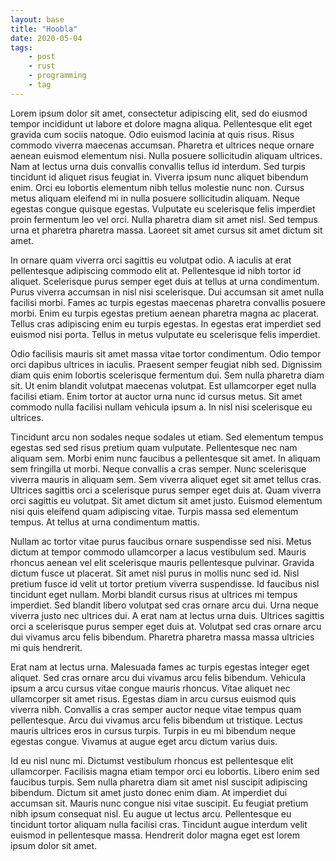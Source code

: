 ```yaml
---
layout: base
title: "Hoobla"
date: 2020-05-04
tags:
    - post
    - rust
    - programming
    - tag
---
```



Lorem ipsum dolor sit amet, consectetur adipiscing elit, sed do eiusmod tempor incididunt ut labore et dolore magna aliqua. Pellentesque elit eget gravida cum sociis natoque. Odio euismod lacinia at quis risus. Risus commodo viverra maecenas accumsan. Pharetra et ultrices neque ornare aenean euismod elementum nisi. Nulla posuere sollicitudin aliquam ultrices. Nam at lectus urna duis convallis convallis tellus id interdum. Sed turpis tincidunt id aliquet risus feugiat in. Viverra ipsum nunc aliquet bibendum enim. Orci eu lobortis elementum nibh tellus molestie nunc non. Cursus metus aliquam eleifend mi in nulla posuere sollicitudin aliquam. Neque egestas congue quisque egestas. Vulputate eu scelerisque felis imperdiet proin fermentum leo vel orci. Nulla pharetra diam sit amet nisl. Sed tempus urna et pharetra pharetra massa. Laoreet sit amet cursus sit amet dictum sit amet.



In ornare quam viverra orci sagittis eu volutpat odio. A iaculis at erat pellentesque adipiscing commodo elit at. Pellentesque id nibh tortor id aliquet. Scelerisque purus semper eget duis at tellus at urna condimentum. Purus viverra accumsan in nisl nisi scelerisque. Dui accumsan sit amet nulla facilisi morbi. Fames ac turpis egestas maecenas pharetra convallis posuere morbi. Enim eu turpis egestas pretium aenean pharetra magna ac placerat. Tellus cras adipiscing enim eu turpis egestas. In egestas erat imperdiet sed euismod nisi porta. Tellus in metus vulputate eu scelerisque felis imperdiet.



Odio facilisis mauris sit amet massa vitae tortor condimentum. Odio tempor orci dapibus ultrices in iaculis. Praesent semper feugiat nibh sed. Dignissim diam quis enim lobortis scelerisque fermentum dui. Sem nulla pharetra diam sit. Ut enim blandit volutpat maecenas volutpat. Est ullamcorper eget nulla facilisi etiam. Enim tortor at auctor urna nunc id cursus metus. Sit amet commodo nulla facilisi nullam vehicula ipsum a. In nisl nisi scelerisque eu ultrices.



Tincidunt arcu non sodales neque sodales ut etiam. Sed elementum tempus egestas sed sed risus pretium quam vulputate. Pellentesque nec nam aliquam sem. Morbi enim nunc faucibus a pellentesque sit amet. In aliquam sem fringilla ut morbi. Neque convallis a cras semper. Nunc scelerisque viverra mauris in aliquam sem. Sem viverra aliquet eget sit amet tellus cras. Ultrices sagittis orci a scelerisque purus semper eget duis at. Quam viverra orci sagittis eu volutpat. Sit amet dictum sit amet justo. Euismod elementum nisi quis eleifend quam adipiscing vitae. Turpis massa sed elementum tempus. At tellus at urna condimentum mattis.



Nullam ac tortor vitae purus faucibus ornare suspendisse sed nisi. Metus dictum at tempor commodo ullamcorper a lacus vestibulum sed. Mauris rhoncus aenean vel elit scelerisque mauris pellentesque pulvinar. Gravida dictum fusce ut placerat. Sit amet nisl purus in mollis nunc sed id. Nisl pretium fusce id velit ut tortor pretium viverra suspendisse. Id faucibus nisl tincidunt eget nullam. Morbi blandit cursus risus at ultrices mi tempus imperdiet. Sed blandit libero volutpat sed cras ornare arcu dui. Urna neque viverra justo nec ultrices dui. A erat nam at lectus urna duis. Ultrices sagittis orci a scelerisque purus semper eget duis at. Volutpat sed cras ornare arcu dui vivamus arcu felis bibendum. Pharetra pharetra massa massa ultricies mi quis hendrerit.



Erat nam at lectus urna. Malesuada fames ac turpis egestas integer eget aliquet. Sed cras ornare arcu dui vivamus arcu felis bibendum. Vehicula ipsum a arcu cursus vitae congue mauris rhoncus. Vitae aliquet nec ullamcorper sit amet risus. Egestas diam in arcu cursus euismod quis viverra nibh. Convallis a cras semper auctor neque vitae tempus quam pellentesque. Arcu dui vivamus arcu felis bibendum ut tristique. Lectus mauris ultrices eros in cursus turpis. Turpis in eu mi bibendum neque egestas congue. Vivamus at augue eget arcu dictum varius duis.



Id eu nisl nunc mi. Dictumst vestibulum rhoncus est pellentesque elit ullamcorper. Facilisis magna etiam tempor orci eu lobortis. Libero enim sed faucibus turpis. Sem nulla pharetra diam sit amet nisl suscipit adipiscing bibendum. Dictum sit amet justo donec enim diam. At imperdiet dui accumsan sit. Mauris nunc congue nisi vitae suscipit. Eu feugiat pretium nibh ipsum consequat nisl. Eu augue ut lectus arcu. Pellentesque eu tincidunt tortor aliquam nulla facilisi cras. Tincidunt augue interdum velit euismod in pellentesque massa. Hendrerit dolor magna eget est lorem ipsum dolor sit amet.
